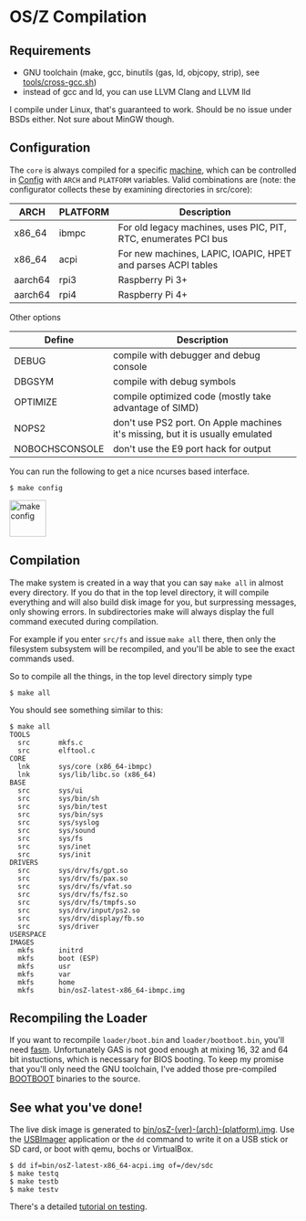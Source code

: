 OS/Z Compilation
================

Requirements
------------

- GNU toolchain (make, gcc, binutils (gas, ld, objcopy, strip), see [tools/cross-gcc.sh](https://gitlab.com/bztsrc/osz/blob/master/tools/cross-gcc.sh))
- instead of gcc and ld, you can use LLVM Clang and LLVM lld

I compile under Linux, that's guaranteed to work. Should be no issue under BSDs either. Not sure about MinGW though.

Configuration
-------------

The `core` is always compiled for a specific [machine](https://gitlab.com/bztsrc/osz/blob/master/docs/porting.md),
which can be controlled in [Config](https://gitlab.com/bztsrc/osz/blob/master/Config) with `ARCH` and `PLATFORM` variables.
Valid combinations are (note: the configurator collects these by examining directories in src/core):

| ARCH    | PLATFORM | Description |
| ------- | -------- | ----------- |
| x86_64  | ibmpc    | For old legacy machines, uses PIC, PIT, RTC, enumerates PCI bus |
| x86_64  | acpi     | For new machines, LAPIC, IOAPIC, HPET and parses ACPI tables |
| aarch64 | rpi3     | Raspberry Pi 3+ |
| aarch64 | rpi4     | Raspberry Pi 4+ |

Other options

| Define         | Description |
| -------------- | ----------- |
| DEBUG          | compile with debugger and debug console |
| DBGSYM         | compile with debug symbols |
| OPTIMIZE       | compile optimized code (mostly take advantage of SIMD) |
| NOPS2          | don't use PS2 port. On Apple machines it's missing, but it is usually emulated |
| NOBOCHSCONSOLE | don't use the E9 port hack for output |

You can run the following to get a nice ncurses based interface.

```shell
$ make config
```

<img height="64" src="https://gitlab.com/bztsrc/osz/raw/master/docs/oszcfg1.png" alt="make config">


Compilation
-----------

The make system is created in a way that you can say `make all` in almost every directory. If you do that in the top level
directory, it will compile everything and will also build disk image for you, but surpressing messages, only showing errors.
In subdirectories make will always display the full command executed during compilation.

For example if you enter `src/fs` and issue `make all` there, then only the filesystem subsystem will be recompiled, and
you'll be able to see the exact commands used.

So to compile all the things, in the top level directory simply type

```shell
$ make all
```

You should see something similar to this:

```
$ make all
TOOLS
  src		mkfs.c
  src		elftool.c
CORE
  lnk		sys/core (x86_64-ibmpc)
  lnk		sys/lib/libc.so (x86_64)
BASE
  src		sys/ui
  src		sys/bin/sh
  src		sys/bin/test
  src		sys/bin/sys
  src		sys/syslog
  src		sys/sound
  src		sys/fs
  src		sys/inet
  src		sys/init
DRIVERS
  src		sys/drv/fs/gpt.so
  src		sys/drv/fs/pax.so
  src		sys/drv/fs/vfat.so
  src		sys/drv/fs/fsz.so
  src		sys/drv/fs/tmpfs.so
  src		sys/drv/input/ps2.so
  src		sys/drv/display/fb.so
  src		sys/driver
USERSPACE
IMAGES
  mkfs		initrd
  mkfs		boot (ESP)
  mkfs		usr
  mkfs		var
  mkfs		home
  mkfs		bin/osZ-latest-x86_64-ibmpc.img
```

Recompiling the Loader
----------------------

If you want to recompile `loader/boot.bin` and `loader/bootboot.bin`, you'll need [fasm](http://flatassembler.net).
Unfortunately GAS is not good enough at mixing 16, 32 and 64 bit instuctions, which is necessary for BIOS booting. To keep
my promise that you'll only need the GNU toolchain, I've added those pre-compiled [BOOTBOOT](https://gitlab.com/bztsrc/bootboot)
binaries to the source.

See what you've done!
---------------------

The live disk image is generated to [bin/osZ-(ver)-(arch)-(platform).img](https://gitlab.com/bztsrc/osz/blob/master/bin). Use the
[USBImager](https://gitlab.com/bztsrc/usbimager) application or the `dd` command to write it on a USB stick or SD card, or boot
with qemu, bochs or VirtualBox.

```
$ dd if=bin/osZ-latest-x86_64-acpi.img of=/dev/sdc
$ make testq
$ make testb
$ make testv
```

There's a detailed [tutorial on testing](https://gitlab.com/bztsrc/osz/blob/master/docs/howto1-testing.md).
